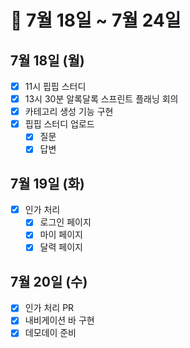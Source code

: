 # 🐯 7월 18일 ~ 7월 24일

## 7월 18일 (월)

- [x] 11시 핍핍 스터디
- [x] 13시 30분 알록달록 스프린트 플래닝 회의
- [x] 카테고리 생성 기능 구현
- [x] 핍핍 스터디 업로드
  - [x] 질문
  - [x] 답변

## 7월 19일 (화)

- [x] 인가 처리
  - [x] 로그인 페이지
  - [x] 마이 페이지
  - [x] 달력 페이지

## 7월 20일 (수)

- [x] 인가 처리 PR
- [x] 내비게이션 바 구현
- [x] 데모데이 준비

